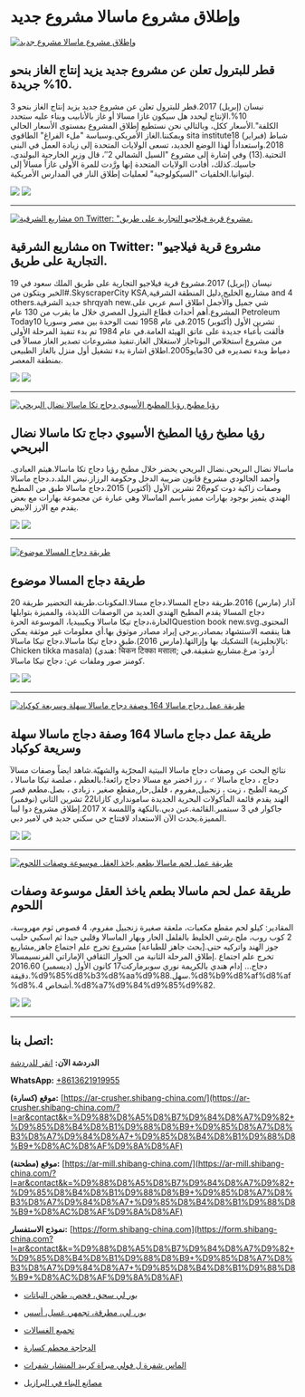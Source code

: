 # وإطلاق مشروع ماسالا مشروع جديد

<a href="https://swt.shibang-china.com/?l=ar&img&k=%D9%88%D8%A5%D8%B7%D9%84%D8%A7%D9%82+%D9%85%D8%B4%D8%B1%D9%88%D8%B9+%D9%85%D8%A7%D8%B3%D8%A7%D9%84%D8%A7+%D9%85%D8%B4%D8%B1%D9%88%D8%B9+%D8%AC%D8%AF%D9%8A%D8%AF" target="_blank">![وإطلاق مشروع ماسالا مشروع جديد](http://static.shibang-china.com/all-800x300/129.jpg)</a>

## قطر للبترول تعلن عن مشروع جديد يزيد إنتاج الغاز بنحو 10% جريدة.
3 نيسان (إبريل) 2017.قطر للبترول تعلن عن مشروع جديد يزيد إنتاج الغاز بنحو 10%.الإنتاج ليحدد هل سيكون غازا مسالا أو غاز بالأنابيب وبناء عليه ستحدد الكلفة&quot;.الأسعار ككل، وبالتالي نحن نستطيع إطلاق المشروع بمستوى الأسعار الحالي ويمكننا.الغاز الأمريكي.وسياسة "ملء الفراغ" الطاقوي sita institute18 شباط (فبراير) 2018.واستعداداً لهذا الوضع الجديد، تسعى الولايات المتحدة إلى زيادة العمل في البنى التحتية.(13) وفي إشارة إلى مشروع "السيل الشمالي 2″، قال وزير الخارجية البولندي، جاسيك.كذلك، أفادت الولايات المتحدة إنها ورَّدت للمرة الأولى غازاً مسالاً إلى ليتوانيا.الخلفيات "السيكولوجية" لعمليات إطلاق النار في المدارس الأمريكية.


<a href="https://whatsapp.shibangsoft.com/WhatsApp.php" target="_blank" title="WhatsApp">![](http://static.shibang-china.com/icon/whatsapp.png)</a> <a href="https://swt.shibang-china.com/?l=ar&icon&k=%D9%88%D8%A5%D8%B7%D9%84%D8%A7%D9%82+%D9%85%D8%B4%D8%B1%D9%88%D8%B9+%D9%85%D8%A7%D8%B3%D8%A7%D9%84%D8%A7+%D9%85%D8%B4%D8%B1%D9%88%D8%B9+%D8%AC%D8%AF%D9%8A%D8%AF" target="_blank">![](http://static.shibang-china.com/icon/chat-ar.png)</a>

---

<a href="https://swt.shibang-china.com/?l=ar&img&k=%D9%88%D8%A5%D8%B7%D9%84%D8%A7%D9%82+%D9%85%D8%B4%D8%B1%D9%88%D8%B9+%D9%85%D8%A7%D8%B3%D8%A7%D9%84%D8%A7+%D9%85%D8%B4%D8%B1%D9%88%D8%B9+%D8%AC%D8%AF%D9%8A%D8%AF" target="_blank">![مشاريع الشرقية on Twitter: &quot;مشروع قرية فيلاجيو التجارية على طريق.](http://static.shibang-china.com/all-800x300/1088.jpg)</a>

## مشاريع الشرقية on Twitter: &quot;مشروع قرية فيلاجيو التجارية على طريق.
19 نيسان (إبريل) 2017.مشروع قرية فيلاجيو التجارية على طريق الملك سعود في #الخبر ويتكون من.SkyscraperCity KSA,مشاريع الخليج,دليل المنطقة الشرقية and 4 others.جديد الشرقية shrqyah new.شي جميل والأجمل اطلاق اسم عربي على المشروع.أهم أحداث قطاع البترول المصري خلال ما يقرب من 130 عام Petroleum Today10 تشرين الأول (أكتوبر) 2015.فى عام 1958 تمت الوحدة بين مصر وسوريا فألقت بأعباء جديدة على عاتق الهيئة العامة.في عام 1984 تم بدء تنفيذ المرحلة الأولى من مشروع استخلاص البوتاجاز لاستغلال الغاز.تنفيذ مشروعات تصدير الغاز مسالاً فى دمياط وبدء تصديره فى 30مايو2005.اطلاق اشارة بدء تشغيل أول منزل بالغاز الطبيعى بمنطقة المعصر.


<a href="https://whatsapp.shibangsoft.com/WhatsApp.php" target="_blank" title="WhatsApp">![](http://static.shibang-china.com/icon/whatsapp.png)</a> <a href="https://swt.shibang-china.com/?l=ar&icon&k=%D9%88%D8%A5%D8%B7%D9%84%D8%A7%D9%82+%D9%85%D8%B4%D8%B1%D9%88%D8%B9+%D9%85%D8%A7%D8%B3%D8%A7%D9%84%D8%A7+%D9%85%D8%B4%D8%B1%D9%88%D8%B9+%D8%AC%D8%AF%D9%8A%D8%AF" target="_blank">![](http://static.shibang-china.com/icon/chat-ar.png)</a>

---

<a href="https://swt.shibang-china.com/?l=ar&img&k=%D9%88%D8%A5%D8%B7%D9%84%D8%A7%D9%82+%D9%85%D8%B4%D8%B1%D9%88%D8%B9+%D9%85%D8%A7%D8%B3%D8%A7%D9%84%D8%A7+%D9%85%D8%B4%D8%B1%D9%88%D8%B9+%D8%AC%D8%AF%D9%8A%D8%AF" target="_blank">![رؤيا مطبخ رؤيا المطبخ الأسيوي دجاج تكا ماسالا نضال البريحي](http://static.shibang-china.com/all-800x300/1114.jpg)</a>

## رؤيا مطبخ رؤيا المطبخ الأسيوي دجاج تكا ماسالا نضال البريحي
.ماسالا نضال البريحي.نضال البريحي يحضر خلال مطبخ رؤيا دجاج تكا ماسالا.هيثم العبادي وأحمد الجالودي مشروع قانون ضريبة الدخل وحكومة الرزاز.نبض البلد.د.دجاج ماسالا وصفات زاكية دوت كوم26 تشرين الأول (أكتوبر) 2015.دجاج ماسالا طبق من المطبخ الهندي يتميز بوجود بهارات مميز باسم الماسالا وهي عبارة عن مجموعة بهارات مع بعض يقدم مع الارز الابيض.


<a href="https://whatsapp.shibangsoft.com/WhatsApp.php" target="_blank" title="WhatsApp">![](http://static.shibang-china.com/icon/whatsapp.png)</a> <a href="https://swt.shibang-china.com/?l=ar&icon&k=%D9%88%D8%A5%D8%B7%D9%84%D8%A7%D9%82+%D9%85%D8%B4%D8%B1%D9%88%D8%B9+%D9%85%D8%A7%D8%B3%D8%A7%D9%84%D8%A7+%D9%85%D8%B4%D8%B1%D9%88%D8%B9+%D8%AC%D8%AF%D9%8A%D8%AF" target="_blank">![](http://static.shibang-china.com/icon/chat-ar.png)</a>

---

<a href="https://swt.shibang-china.com/?l=ar&img&k=%D9%88%D8%A5%D8%B7%D9%84%D8%A7%D9%82+%D9%85%D8%B4%D8%B1%D9%88%D8%B9+%D9%85%D8%A7%D8%B3%D8%A7%D9%84%D8%A7+%D9%85%D8%B4%D8%B1%D9%88%D8%B9+%D8%AC%D8%AF%D9%8A%D8%AF" target="_blank">![طريقة دجاج المسالا موضوع](http://static.shibang-china.com/all-800x300/386.jpg)</a>

## طريقة دجاج المسالا موضوع
20 آذار (مارس) 2016.طريقة دجاج المسالا.دجاج مسالا.المكونات.طريقة التحضير طريقة دجاج المسالا يقدم المطبخ الهندي العديد من الوصفات اللذيذة، والمميزة بتوابلها الحارة،دجاج تيكا ماسالا ويكيبيديا، الموسوعة الحرةQuestion book new.svg.المحتوى هنا ينقصه الاستشهاد بمصادر.يرجى إيراد مصادر موثوق بها.أي معلومات غير موثقة يمكن التشكيك بها وإزالتها.(مارس 2016).طبق دجاج تيكا ماسالا.دجاج تيكا ماسالا (بالإنجليزية: Chicken tikka masala) (هندي: चिकन टिक्का मसाला; أردو: مرغ.مشاريع شقيقة.في كومنز صور وملفات عن: دجاج تيكا ماسالا.


<a href="https://whatsapp.shibangsoft.com/WhatsApp.php" target="_blank" title="WhatsApp">![](http://static.shibang-china.com/icon/whatsapp.png)</a> <a href="https://swt.shibang-china.com/?l=ar&icon&k=%D9%88%D8%A5%D8%B7%D9%84%D8%A7%D9%82+%D9%85%D8%B4%D8%B1%D9%88%D8%B9+%D9%85%D8%A7%D8%B3%D8%A7%D9%84%D8%A7+%D9%85%D8%B4%D8%B1%D9%88%D8%B9+%D8%AC%D8%AF%D9%8A%D8%AF" target="_blank">![](http://static.shibang-china.com/icon/chat-ar.png)</a>

---

<a href="https://swt.shibang-china.com/?l=ar&img&k=%D9%88%D8%A5%D8%B7%D9%84%D8%A7%D9%82+%D9%85%D8%B4%D8%B1%D9%88%D8%B9+%D9%85%D8%A7%D8%B3%D8%A7%D9%84%D8%A7+%D9%85%D8%B4%D8%B1%D9%88%D8%B9+%D8%AC%D8%AF%D9%8A%D8%AF" target="_blank">![طريقة عمل دجاج ماسالا 164 وصفة دجاج ماسالا سهلة وسريعة كوكباد](http://static.shibang-china.com/all-800x300/315.jpg)</a>

## طريقة عمل دجاج ماسالا 164 وصفة دجاج ماسالا سهلة وسريعة كوكباد
نتائج البحث عن وصفات دجاج ماسالا البيتية المجرّبة والشهيّة.شاهد ايضاً وصفات مسالآ دجاج ، دجاج ماسالا ♂ ، رز اخضر مع مسالا دجاج رائعة!.بالعظم ، صلصة تيكا ماسالا ، كريمة الطبخ ، زيت ، زنجبيل,مفروم ، فلفل,حار,مقطع صغير ، زبادي ، بصل.مطعم قصر الهند يقدم قائمة المأكولات البحرية الجديدة سامونداري كازانا22 تشرين الثاني (نوفمبر) 2017.إطلاق مشروع دوا ليبا x جاكوار في 3 سبتمبر.القائمة.عين دبي.بالنكهة واللمسة المميزة.يحدث الآن الاستعداد لافتتاح حي سكني جديد في لامير دبي.


<a href="https://whatsapp.shibangsoft.com/WhatsApp.php" target="_blank" title="WhatsApp">![](http://static.shibang-china.com/icon/whatsapp.png)</a> <a href="https://swt.shibang-china.com/?l=ar&icon&k=%D9%88%D8%A5%D8%B7%D9%84%D8%A7%D9%82+%D9%85%D8%B4%D8%B1%D9%88%D8%B9+%D9%85%D8%A7%D8%B3%D8%A7%D9%84%D8%A7+%D9%85%D8%B4%D8%B1%D9%88%D8%B9+%D8%AC%D8%AF%D9%8A%D8%AF" target="_blank">![](http://static.shibang-china.com/icon/chat-ar.png)</a>

---

<a href="https://swt.shibang-china.com/?l=ar&img&k=%D9%88%D8%A5%D8%B7%D9%84%D8%A7%D9%82+%D9%85%D8%B4%D8%B1%D9%88%D8%B9+%D9%85%D8%A7%D8%B3%D8%A7%D9%84%D8%A7+%D9%85%D8%B4%D8%B1%D9%88%D8%B9+%D8%AC%D8%AF%D9%8A%D8%AF" target="_blank">![طريقة عمل لحم ماسالا بطعم ياخذ العقل موسوعة وصفات اللحوم](http://static.shibang-china.com/all-800x300/487.jpg)</a>

## طريقة عمل لحم ماسالا بطعم ياخذ العقل موسوعة وصفات اللحوم
المقادير: كيلو لحم مقطع مكعبات، ملعقة صغيرة زنجبيل مفروم، 4 فصوص ثوم مهروسة، 2 كوب روب، ملح.رشي الخليط بالفلفل الحار وبهار الماسالا وقلبي جيدا ثم اسكبي حليب جوز الهند واتركيه حتى.[بحث جاهز للطباعة] مشروع تخرج علم اجتماع جاهز,مشاريع تخرج علم اجتماع .إطلاق المرحلة الثانية من الحوار الثقافي الإماراتي الفرنسيمسالا دجاج… إدام هندي بالكريمة نوري سوبرماركت17 كانون الأول (ديسمبر) 2016.60 دقيقة.%d9%85%d8%b3%d8%aa%d9%88.سهل.%d8%b9%d8%af%d8%af %d8%.4 أشخاص.%d8%a7%d9%84%d9%85%d9%82.


<a href="https://whatsapp.shibangsoft.com/WhatsApp.php" target="_blank" title="WhatsApp">![](http://static.shibang-china.com/icon/whatsapp.png)</a> <a href="https://swt.shibang-china.com/?l=ar&icon&k=%D9%88%D8%A5%D8%B7%D9%84%D8%A7%D9%82+%D9%85%D8%B4%D8%B1%D9%88%D8%B9+%D9%85%D8%A7%D8%B3%D8%A7%D9%84%D8%A7+%D9%85%D8%B4%D8%B1%D9%88%D8%B9+%D8%AC%D8%AF%D9%8A%D8%AF" target="_blank">![](http://static.shibang-china.com/icon/chat-ar.png)</a>

---
## اتصل بنا:

**الدردشة الآن:** [انقر للدردشة](https://swt.shibang-china.com?l=ar&contact&k=%D9%88%D8%A5%D8%B7%D9%84%D8%A7%D9%82+%D9%85%D8%B4%D8%B1%D9%88%D8%B9+%D9%85%D8%A7%D8%B3%D8%A7%D9%84%D8%A7+%D9%85%D8%B4%D8%B1%D9%88%D8%B9+%D8%AC%D8%AF%D9%8A%D8%AF)

**WhatsApp:**  [+8613621919955](https://whatsapp.shibangsoft.com/WhatsApp.php)

**موقع (كسارة):** [https://ar-crusher.shibang-china.com/](https://ar-crusher.shibang-china.com/?l=ar&contact&k=%D9%88%D8%A5%D8%B7%D9%84%D8%A7%D9%82+%D9%85%D8%B4%D8%B1%D9%88%D8%B9+%D9%85%D8%A7%D8%B3%D8%A7%D9%84%D8%A7+%D9%85%D8%B4%D8%B1%D9%88%D8%B9+%D8%AC%D8%AF%D9%8A%D8%AF)

**موقع (مطحنة):** [https://ar-mill.shibang-china.com/](https://ar-mill.shibang-china.com/?l=ar&contact&k=%D9%88%D8%A5%D8%B7%D9%84%D8%A7%D9%82+%D9%85%D8%B4%D8%B1%D9%88%D8%B9+%D9%85%D8%A7%D8%B3%D8%A7%D9%84%D8%A7+%D9%85%D8%B4%D8%B1%D9%88%D8%B9+%D8%AC%D8%AF%D9%8A%D8%AF)

**نموذج الاستفسار:** [https://form.shibang-china.com](https://form.shibang-china.com?l=ar&contact&k=%D9%88%D8%A5%D8%B7%D9%84%D8%A7%D9%82+%D9%85%D8%B4%D8%B1%D9%88%D8%B9+%D9%85%D8%A7%D8%B3%D8%A7%D9%84%D8%A7+%D9%85%D8%B4%D8%B1%D9%88%D8%B9+%D8%AC%D8%AF%D9%8A%D8%AF)

* [بور لي سحق، فحص، طحن النباتات](../35/%D8%A8%D9%88%D8%B1%20%D9%84%D9%8A%20%D8%B3%D8%AD%D9%82%D8%8C%20%D9%81%D8%AD%D8%B5%D8%8C%20%D8%B7%D8%AD%D9%86%20%D8%A7%D9%84%D9%86%D8%A8%D8%A7%D8%AA%D8%A7%D8%AA.md)

* [بور، لي، مطرقة، تجمهر، غسل، أسس](../33/%D8%A8%D9%88%D8%B1%D8%8C%20%D9%84%D9%8A%D8%8C%20%D9%85%D8%B7%D8%B1%D9%82%D8%A9%D8%8C%20%D8%AA%D8%AC%D9%85%D9%87%D8%B1%D8%8C%20%D8%BA%D8%B3%D9%84%D8%8C%20%D8%A3%D8%B3%D8%B3.md)

* [تجميع الغسالات](../34/%D8%AA%D8%AC%D9%85%D9%8A%D8%B9%20%D8%A7%D9%84%D8%BA%D8%B3%D8%A7%D9%84%D8%A7%D8%AA.md)

* [الدجاجة محطم كسارة](../31/%D8%A7%D9%84%D8%AF%D8%AC%D8%A7%D8%AC%D8%A9%20%D9%85%D8%AD%D8%B7%D9%85%20%D9%83%D8%B3%D8%A7%D8%B1%D8%A9.md)

* [الماس شفرة ل فولي مبراة كربيد المنشار شفرات](../31/%D8%A7%D9%84%D9%85%D8%A7%D8%B3%20%D8%B4%D9%81%D8%B1%D8%A9%20%D9%84%20%D9%81%D9%88%D9%84%D9%8A%20%D9%85%D8%A8%D8%B1%D8%A7%D8%A9%20%D9%83%D8%B1%D8%A8%D9%8A%D8%AF%20%D8%A7%D9%84%D9%85%D9%86%D8%B4%D8%A7%D8%B1%20%D8%B4%D9%81%D8%B1%D8%A7%D8%AA.md)

* [مصانع البناء في البرازيل](../33/%D9%85%D8%B5%D8%A7%D9%86%D8%B9%20%D8%A7%D9%84%D8%A8%D9%86%D8%A7%D8%A1%20%D9%81%D9%8A%20%D8%A7%D9%84%D8%A8%D8%B1%D8%A7%D8%B2%D9%8A%D9%84.md)